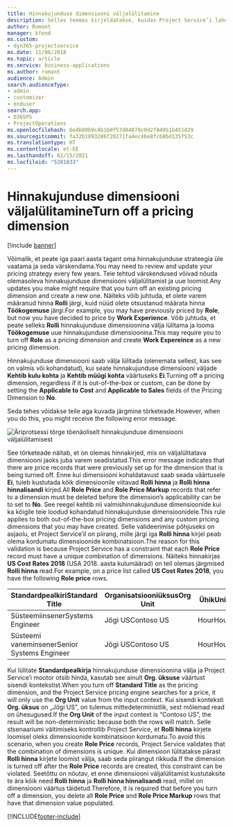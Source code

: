 ```yaml
---
title: Hinnakujunduse dimensiooni väljalülitamine
description: Selles teemas kirjeldatakse, kuidas Project Service’i lahenduses seadistada hinnakujunduse dimensioone.
author: Rumant
manager: kfend
ms.custom:
- dyn365-projectservice
ms.date: 11/06/2018
ms.topic: article
ms.service: business-applications
ms.author: rumant
audience: Admin
search.audienceType:
- admin
- customizer
- enduser
search.app:
- D365PS
- ProjectOperations
ms.openlocfilehash: 6e4b80b9c4b1b0f57d04079c9d2f84051b451d29
ms.sourcegitcommit: fa32b1893286f20271fa4ec4be8fc68bd135f53c
ms.translationtype: HT
ms.contentlocale: et-EE
ms.lasthandoff: 02/15/2021
ms.locfileid: "5281833"
---
```

# <a name="turn-off-a-pricing-dimension"></a><span data-ttu-id="f6163-103">Hinnakujunduse dimensiooni väljalülitamine</span><span class="sxs-lookup"><span data-stu-id="f6163-103">Turn off a pricing dimension</span></span>

[!include [banner](../includes/psa-now-project-operations.md)]

<span data-ttu-id="f6163-104">Võimalik, et peate iga paari aasta tagant oma hinnakujunduse strateegia üle vaatama ja seda värskendama.</span><span class="sxs-lookup"><span data-stu-id="f6163-104">You may need to review and update your pricing strategy every few years.</span></span> <span data-ttu-id="f6163-105">Teie tehtud värskendused võivad nõuda olemasoleva hinnakujunduse dimensiooni väljalülitamist ja uue loomist.</span><span class="sxs-lookup"><span data-stu-id="f6163-105">Any updates you make might require that you turn off an existing pricing dimension and create a new one.</span></span> <span data-ttu-id="f6163-106">Näiteks võib juhtuda, et olete varem määranud hinna **Rolli** järgi, kuid nüüd olete otsustanud määrata hinna **Töökogemuse** järgi.</span><span class="sxs-lookup"><span data-stu-id="f6163-106">For example, you may have previously priced by **Role**, but now you have decided to price by **Work Experience**.</span></span> <span data-ttu-id="f6163-107">Võib juhtuda, et peate selleks **Rolli** hinnakujunduse dimensioonina välja lülitama ja looma **Töökogemuse** uue hinnakujunduse dimensioonina.</span><span class="sxs-lookup"><span data-stu-id="f6163-107">This may require you to turn off **Role** as a pricing dimension and create **Work Expereince** as a new pricing dimension.</span></span> 

<span data-ttu-id="f6163-108">Hinnakujunduse dimensiooni saab välja lülitada (olenemata sellest, kas see on valmis või kohandatud), kui seate hinnakujunduse dimensiooni väljade **Kehtib kulu kohta** ja **Kehtib müügi kohta** väärtuseks **Ei**.</span><span class="sxs-lookup"><span data-stu-id="f6163-108">Turning off a pricing dimension, regardless if it is out-of-the-box or custom, can be done by setting the **Applicable to Cost** and **Applicable to Sales** fields of the Pricing Dimension to **No**.</span></span>

<span data-ttu-id="f6163-109">Seda tehes võidakse teile aga kuvada järgmine tõrketeade.</span><span class="sxs-lookup"><span data-stu-id="f6163-109">However, when you do this, you might receive the following error message.</span></span>

![Äriprotsessi tõrge tõenäoliselt hinnakujunduse dimensiooni väljalülitamisest](media/Business-Process-Error.png)


<span data-ttu-id="f6163-111">See tõrketeade näitab, et on olemas hinnakirjed, mis on väljalülitatava dimensiooni jaoks juba varem seadistatud.</span><span class="sxs-lookup"><span data-stu-id="f6163-111">This error message indicates that there are price records that were previously set up for the dimension that is being turned off.</span></span> <span data-ttu-id="f6163-112">Enne kui dimensiooni kohaldatavust saab seada väärtusele **Ei**, tuleb kustutada kõik dimensioonile viitavad **Rolli hinna** ja **Rolli hinna hinnalisandi** kirjed.</span><span class="sxs-lookup"><span data-stu-id="f6163-112">All **Role Price** and **Role Price Markup** records that refer to a dimension must be deleted before the dimension’s applicability can be to set to **No**.</span></span> <span data-ttu-id="f6163-113">See reegel kehtib nii valmishinnakujunduse dimensioonide kui ka kõigile teie loodud kohandatud hinnakujunduse dimensioonidele.</span><span class="sxs-lookup"><span data-stu-id="f6163-113">This rule applies to both out-of-the-box pricing dimensions and any custom pricing dimensions that you may have created.</span></span> <span data-ttu-id="f6163-114">Selle valideerimise põhjuseks on asjaolu, et Project Service’il on piirang, mille järgi iga **Rolli hinna** kirjel peab olema kordumatu dimensioonide kombinatsioon.</span><span class="sxs-lookup"><span data-stu-id="f6163-114">The reason for this validation is because Project Service has a constraint that each **Role Price** record must have a unique combination of dimensions.</span></span> <span data-ttu-id="f6163-115">Näiteks hinnakirjas **US Cost Rates 2018** (USA 2018. aasta kulumäärad) on teil olemas järgmised **Rolli hinna** read.</span><span class="sxs-lookup"><span data-stu-id="f6163-115">For example, on a price list called **US Cost Rates 2018**, you have the following **Role price** rows.</span></span> 

| <span data-ttu-id="f6163-116">Standardpealkiri</span><span class="sxs-lookup"><span data-stu-id="f6163-116">Standard Title</span></span>         | <span data-ttu-id="f6163-117">Organisatsiooniüksus</span><span class="sxs-lookup"><span data-stu-id="f6163-117">Org Unit</span></span>    |<span data-ttu-id="f6163-118">Ühik</span><span class="sxs-lookup"><span data-stu-id="f6163-118">Unit</span></span>   |<span data-ttu-id="f6163-119">Hind</span><span class="sxs-lookup"><span data-stu-id="f6163-119">Price</span></span>  |<span data-ttu-id="f6163-120">Valuuta</span><span class="sxs-lookup"><span data-stu-id="f6163-120">Currency</span></span>  |
| -----------------------|-------------|-------|-------|----------|
| <span data-ttu-id="f6163-121">Süsteemiinsener</span><span class="sxs-lookup"><span data-stu-id="f6163-121">Systems Engineer</span></span>|<span data-ttu-id="f6163-122">Jõgi US</span><span class="sxs-lookup"><span data-stu-id="f6163-122">Contoso US</span></span>|<span data-ttu-id="f6163-123">Hour</span><span class="sxs-lookup"><span data-stu-id="f6163-123">Hour</span></span>| <span data-ttu-id="f6163-124">100</span><span class="sxs-lookup"><span data-stu-id="f6163-124">100</span></span>|<span data-ttu-id="f6163-125">USD</span><span class="sxs-lookup"><span data-stu-id="f6163-125">USD</span></span>|
| <span data-ttu-id="f6163-126">Süsteemi vaneminsener</span><span class="sxs-lookup"><span data-stu-id="f6163-126">Senior Systems Engineer</span></span>|<span data-ttu-id="f6163-127">Jõgi US</span><span class="sxs-lookup"><span data-stu-id="f6163-127">Contoso US</span></span>|<span data-ttu-id="f6163-128">Hour</span><span class="sxs-lookup"><span data-stu-id="f6163-128">Hour</span></span>| <span data-ttu-id="f6163-129">150</span><span class="sxs-lookup"><span data-stu-id="f6163-129">150</span></span>| <span data-ttu-id="f6163-130">USD</span><span class="sxs-lookup"><span data-stu-id="f6163-130">USD</span></span>|


<span data-ttu-id="f6163-131">Kui lülitate **Standardpealkirja** hinnakujunduse dimensioonina välja ja Project Service’i mootor otsib hinda, kasutab see ainult **Org. üksuse** väärtust sisendi kontekstist.</span><span class="sxs-lookup"><span data-stu-id="f6163-131">When you turn off **Standard Title** as the pricing dimension, and the Project Service pricing engine searches for a price, it will only use the **Org Unit** value from the input context.</span></span> <span data-ttu-id="f6163-132">Kui sisendi konteksti **Org. üksus** on „Jõgi US”, on tulemus mittedeterministlik, sest mõlemad read on ühesugused.</span><span class="sxs-lookup"><span data-stu-id="f6163-132">If the **Org Unit** of the input context is “Contoso US”, the result will be non-deterministic because both the rows will match.</span></span> <span data-ttu-id="f6163-133">Selle stsenaariumi vältimiseks kontrollib Project Service, et **Rolli hinna** kirjete loomisel oleks dimensioonide kombinatsioon kordumatu.</span><span class="sxs-lookup"><span data-stu-id="f6163-133">To avoid this scenario, when you create **Role Price** records, Project Service validates that the combination of dimensions is unique.</span></span> <span data-ttu-id="f6163-134">Kui dimensioon lülitatakse pärast **Rolli hinna** kirjete loomist välja, saab seda piirangut rikkuda.</span><span class="sxs-lookup"><span data-stu-id="f6163-134">If the dimension is turned off after the **Role Price** records are created, this constraint can be violated.</span></span> <span data-ttu-id="f6163-135">Seetõttu on nõutav, et enne dimensiooni väljalülitamist kustutaksite te ära kõik need **Rolli hinna** ja **Rolli hinna hinnalisandi** read, millel on dimensiooni väärtus täidetud.</span><span class="sxs-lookup"><span data-stu-id="f6163-135">Therefore, it is required that before you turn off a dimension, you delete all **Role Price** and **Role Price Markup** rows that have that dimension value populated.</span></span>



[!INCLUDE[footer-include](../includes/footer-banner.md)]